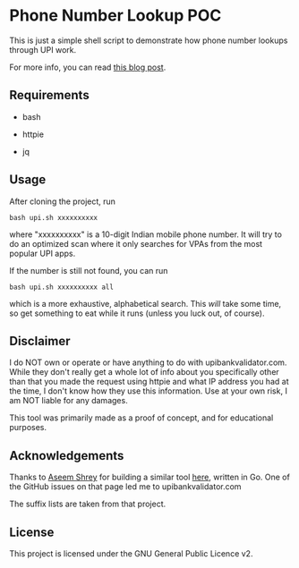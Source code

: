 # Phone Number Lookup POC

This is just a simple shell script to demonstrate how phone number lookups through UPI work.

For more info, you can read [this blog post](https://gotlou.srht.site/phone-num-lookup.html).

## Requirements

- bash

- httpie

- jq

## Usage

After cloning the project, run

```
bash upi.sh xxxxxxxxxx
```

where "xxxxxxxxxx" is a 10-digit Indian mobile phone number. It will try to do an optimized scan where it only searches for VPAs from the most popular UPI apps.

If the number is still not found, you can run 

```
bash upi.sh xxxxxxxxxx all
```

which is a more exhaustive, alphabetical search. This *will* take some time, so get something to eat while it runs (unless you luck out, of course).

## Disclaimer

I do NOT own or operate or have anything to do with upibankvalidator.com. While they don't really get a whole lot of info about you specifically other than that you made the request using httpie and what IP address you had at the time, I don't know how they use this information. Use at your own risk, I am NOT liable for any damages.

This tool was primarily made as a proof of concept, and for educational purposes.

## Acknowledgements

Thanks to [Aseem Shrey](https://aseemshrey.in/) for building a similar tool [here](https://github.com/LuD1161/upi-recon-cli), written in Go. One of the GitHub issues on that page led me to upibankvalidator.com

The suffix lists are taken from that project.

## License

This project is licensed under the GNU General Public Licence v2.
